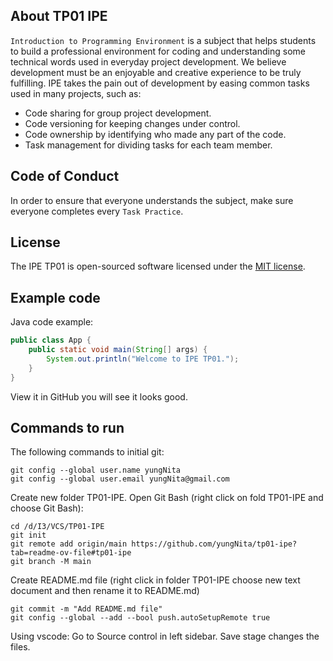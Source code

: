 ## About TP01 IPE

`Introduction to Programming Environment` is a subject that helps students to build a professional environment for coding and understanding some technical words used in everyday project development. We believe development must be an enjoyable and creative experience to be truly fulfilling. IPE takes the pain out of development by easing common tasks used in many projects, such as:

- Code sharing for group project development.
- Code versioning for keeping changes under control.
- Code ownership by identifying who made any part of the code.
- Task management for dividing tasks for each team member.

## Code of Conduct

In order to ensure that everyone understands the subject, make sure everyone completes every `Task Practice`.

## License

The IPE TP01 is open-sourced software licensed under the [MIT license](https://opensource.org/licenses/MIT).

## Example code

Java code example:
```Java
public class App {
    public static void main(String[] args) {
        System.out.println("Welcome to IPE TP01.");
    }
}
```
View it in GitHub you will see it looks good.

## Commands to run
The following commands to initial git:

```
git config --global user.name yungNita
git config --global user.email yungNita@gmail.com
```
Create new folder TP01-IPE. Open Git Bash (right click on fold TP01-IPE and choose Git Bash):

```
cd /d/I3/VCS/TP01-IPE
git init
git remote add origin/main https://github.com/yungNita/tp01-ipe?tab=readme-ov-file#tp01-ipe
git branch -M main
```
Create README.md file (right click in folder TP01-IPE choose new text document and then rename it to README.md)

```
git commit -m "Add README.md file"
git config --global --add --bool push.autoSetupRemote true
```
Using vscode: Go to Source control in left sidebar. Save stage changes the files.
